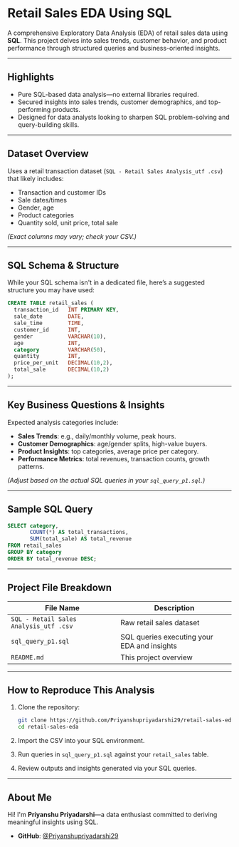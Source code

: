#  Retail Sales EDA Using SQL

A comprehensive Exploratory Data Analysis (EDA) of retail sales data using **SQL**. This project delves into sales trends, customer behavior, and product performance through structured queries and business-oriented insights.

---

##  Highlights

- Pure SQL-based data analysis—no external libraries required.
- Secured insights into sales trends, customer demographics, and top-performing products.
- Designed for data analysts looking to sharpen SQL problem-solving and query-building skills.

---

##  Dataset Overview

Uses a retail transaction dataset (`SQL - Retail Sales Analysis_utf .csv`) that likely includes:

- Transaction and customer IDs
- Sale dates/times
- Gender, age
- Product categories
- Quantity sold, unit price, total sale

*(Exact columns may vary; check your CSV.)*

---

##  SQL Schema & Structure

While your SQL schema isn't in a dedicated file, here’s a suggested structure you may have used:

```sql
CREATE TABLE retail_sales (
  transaction_id   INT PRIMARY KEY,
  sale_date        DATE,
  sale_time        TIME,
  customer_id      INT,
  gender           VARCHAR(10),
  age              INT,
  category         VARCHAR(50),
  quantity         INT,
  price_per_unit   DECIMAL(10,2),
  total_sale       DECIMAL(10,2)
);
```

---

##  Key Business Questions & Insights

Expected analysis categories include:

- **Sales Trends**: e.g., daily/monthly volume, peak hours.
- **Customer Demographics**: age/gender splits, high-value buyers.
- **Product Insights**: top categories, average price per category.
- **Performance Metrics**: total revenues, transaction counts, growth patterns.

*(Adjust based on the actual SQL queries in your `sql_query_p1.sql`.)*

---

##  Sample SQL Query

```sql
SELECT category,
       COUNT(*) AS total_transactions,
       SUM(total_sale) AS total_revenue
FROM retail_sales
GROUP BY category
ORDER BY total_revenue DESC;
```

---

##  Project File Breakdown

| File Name                    | Description                                   |
|-----------------------------|-----------------------------------------------|
| `SQL - Retail Sales Analysis_utf .csv` | Raw retail sales dataset            |
| `sql_query_p1.sql`          | SQL queries executing your EDA and insights    |
| `README.md`                 | This project overview                         |

---

##  How to Reproduce This Analysis

1. Clone the repository:
   ```bash
   git clone https://github.com/Priyanshupriyadarshi29/retail-sales-eda.git
   cd retail-sales-eda
   ```

2. Import the CSV into your SQL environment.

3. Run queries in `sql_query_p1.sql` against your `retail_sales` table.

4. Review outputs and insights generated via your SQL queries.

---

##  About Me

Hi! I'm **Priyanshu Priyadarshi**—a data enthusiast committed to deriving meaningful insights using SQL.

- **GitHub**: [@Priyanshupriyadarshi29](https://github.com/Priyanshupriyadarshi29)

